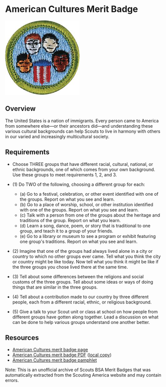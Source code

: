 

# American Cultures Merit Badge

![American Cultures Merit Badge](images/american-cultures-merit-badge.jpg)

## Overview



The United States is a nation of immigrants. Every person came to America from somewhere else—or their ancestors did—and understanding these various cultural backgrounds can help Scouts to live in harmony with others in our varied and increasingly multicultural society.

## Requirements

* Choose THREE groups that have different racial, cultural, national, or ethnic backgrounds, one of which comes from your own background. Use these groups to meet requirements 1, 2, and 3.
* (1) Do TWO of the following, choosing a different group for each:
    * (a) Go to a festival, celebration, or other event identified with one of the groups. Report on what you see and learn.
    * (b) Go to a place of worship, school, or other institution identified with one of the groups. Report on what you see and learn.
    * (c) Talk with a person from one of the groups about the heritage and traditions of the group. Report on what you learn.
    * (d) Learn a song, dance, poem, or story that is traditional to one group, and teach it to a group of your friends.
    * (e) Go to a library or museum to see a program or exhibit featuring one group's traditions. Report on what you see and learn.


* (2) Imagine that one of the groups had always lived alone in a city or country to which no other groups ever came. Tell what you think the city or country might be like today. Now tell what you think it might be like if the three groups you chose lived there at the same time.
* (3) Tell about some differences between the religions and social customs of the three groups. Tell about some ideas or ways of doing things that are similar in the three groups.
* (4) Tell about a contribution made to our country by three different people, each from a different racial, ethnic, or religious background.
* (5) Give a talk to your Scout unit or class at school on how people from different groups have gotten along together. Lead a discussion on what can be done to help various groups understand one another better.


## Resources

- [American Cultures merit badge page](https://www.scouting.org/merit-badges/american-cultures/)
- [American Cultures merit badge PDF](https://filestore.scouting.org/filestore/Merit_Badge_ReqandRes/Pamphlets/American%20Cultures_2025.pdf) ([local copy](files/american-cultures-merit-badge.pdf))
- [American Cultures merit badge pamphlet](https://www.scoutshop.org/american-cultures-merit-badge-pamphlet-655136.html)

Note: This is an unofficial archive of Scouts BSA Merit Badges that was automatically extracted from the Scouting America website and may contain errors.